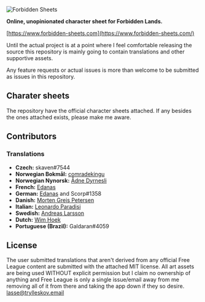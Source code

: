 ![Forbidden Sheets](https://raw.githubusercontent.com/lasseborly/forbidden-sheets/main/forbidden_sheets.png)

**Online, unopinionated character sheet for Forbidden Lands.**

[https://www.forbidden-sheets.com](https://www.forbidden-sheets.com/)

Until the actual project is at a point where I feel comfortable releasing the
source this repository is mainly going to contain translations and other
supportive assets.

Any feature requests or actual issues is more than welcome to be submitted as
issues in this repository.

## Charater sheets

The repository have the official character sheets attached. If any besides the
ones attached exists, please make me aware.

## Contributors

### Translations

- **Czech:** skaven#7544
- **Norwegian Bokmål:** [comradekingu](https://github.com/comradekingu)
- **Norwegian Nynorsk:** [Ådne Dyrnesli](https://hosted.weblate.org/user/adne.dyrnesli/)
- **French:** [Edanas](https://hosted.weblate.org/user/Edanas/)
- **German:** [Edanas](https://hosted.weblate.org/user/Edanas/) and Scorp#1358
- **Danish:** [Morten Greis Petersen](https://rollespil.blog/about/)
- **Italian:** [Leonardo Paradisi](https://twitter.com/SolarisSsb)
- **Swedish:** [Andreas Larsson](https://hosted.weblate.org/user/andreas.seeby/)
- **Dutch:** [Wim Hoek](https://hosted.weblate.org/user/whoek92/)
- **Portuguese (Brazil):** Galdaran#4059

## License

The user submitted translations that aren't derived from any official Free
League content are submitted with the attached MIT license.
All art assets are being used WITHOUT explicit permission but I claim no
ownership of anything and Free League is only a single issue/email away from me removing all
of it from there and taking the app down if they so desire. lasse@trylleskov.email
